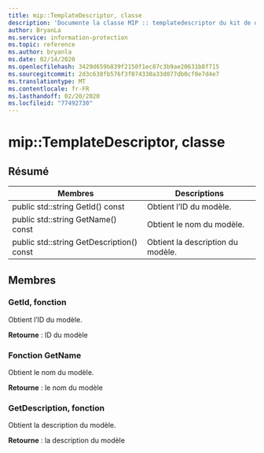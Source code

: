 ```yaml
---
title: mip::TemplateDescriptor, classe
description: 'Documente la classe MIP :: templatedescriptor du kit de développement logiciel (SDK) Microsoft Information Protection (MIP).'
author: BryanLa
ms.service: information-protection
ms.topic: reference
ms.author: bryanla
ms.date: 02/14/2020
ms.openlocfilehash: 3429d659b839f2150f1ec87c3b9ae20631b8f715
ms.sourcegitcommit: 2d3c638fb576f3f074330a33d077db0cf0e7d4e7
ms.translationtype: MT
ms.contentlocale: fr-FR
ms.lasthandoff: 02/20/2020
ms.locfileid: "77492730"
---
```

# <a name="class-miptemplatedescriptor"></a>mip::TemplateDescriptor, classe 
  
## <a name="summary"></a>Résumé
 Membres                        | Descriptions                                
--------------------------------|---------------------------------------------
public std::string GetId() const  |  Obtient l’ID du modèle.
public std::string GetName() const  |  Obtient le nom du modèle.
public std::string GetDescription() const  |  Obtient la description du modèle.
  
## <a name="members"></a>Membres
  
### <a name="getid-function"></a>GetId, fonction
Obtient l’ID du modèle.

  
**Retourne** : ID du modèle
  
### <a name="getname-function"></a>Fonction GetName
Obtient le nom du modèle.

  
**Retourne** : le nom du modèle
  
### <a name="getdescription-function"></a>GetDescription, fonction
Obtient la description du modèle.

  
**Retourne** : la description du modèle